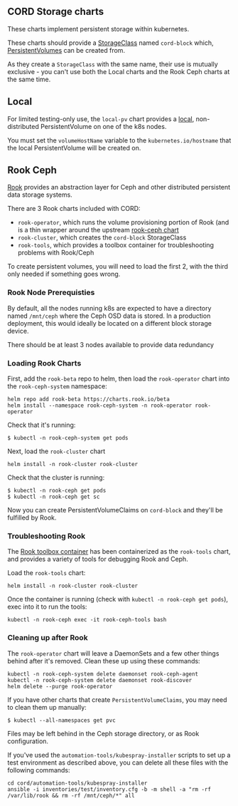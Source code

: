 ## CORD Storage charts

These charts implement persistent storage within kubernetes.

These charts should provide a
[StorageClass](https://kubernetes.io/docs/concepts/storage/storage-classes/)
named `cord-block` which,
[PersistentVolumes](https://kubernetes.io/docs/concepts/storage/persistent-volumes/)
can be created from.

As they create a `StorageClass` with the same name, their use is mutually
exclusive - you can't use both the Local charts and the Rook Ceph charts at the
same time.

## Local

For limited testing-only use, the `local-pv` chart provides a
[local](https://kubernetes.io/docs/concepts/storage/volumes/#local),
non-distributed PersistentVolume on one of the k8s nodes.

You must set the `volumeHostName` variable to the `kubernetes.io/hostname` that
the local PersistentVolume will be created on.

## Rook Ceph

[Rook](https://rook.github.io/) provides an abstraction layer for Ceph and
other distributed persistent data storage systems.

There are 3 Rook charts included with CORD:

 - `rook-operator`, which runs the volume provisioning portion of Rook (and is
   a thin wrapper around the upstream [rook-ceph
   chart](https://rook.github.io/docs/rook/v0.8/helm-operator.html)
 - `rook-cluster`, which creates the `cord-block` StorageClass
 - `rook-tools`, which provides a toolbox container for troubleshooting
   problems with Rook/Ceph

To create persistent volumes, you will need to load the first 2, with the third
only needed if something goes wrong.

### Rook Node Prerequisties

By default, all the nodes running k8s are expected to have a directory named
`/mnt/ceph` where the Ceph OSD data is stored.  In a production deployment,
this would ideally be located on a different block storage device.

There should be at least 3 nodes available to provide data redundancy

### Loading Rook Charts

First, add the `rook-beta` repo to helm, then load the `rook-operator` chart
into the `rook-ceph-system` namespace:

```shell
helm repo add rook-beta https://charts.rook.io/beta
helm install --namespace rook-ceph-system -n rook-operator rook-operator
```

Check that it's running:

```shell
$ kubectl -n rook-ceph-system get pods
```
Next, load the `rook-cluster` chart

```shell
helm install -n rook-cluster rook-cluster
```

Check that the cluster is running:

```shell
$ kubectl -n rook-ceph get pods
$ kubectl -n rook-ceph get sc
```

Now you can create PersistentVolumeClaims on `cord-block` and they'll be
fulfilled by Rook.

### Troubleshooting Rook

The [Rook toolbox container](https://rook.io/docs/rook/v0.8/toolbox.html) has
been containerized as the `rook-tools` chart, and provides a variety of tools
for debugging Rook and Ceph.

Load the `rook-tools` chart:

```shell
helm install -n rook-cluster rook-cluster
```

Once the container is running (check with `kubectl -n rook-ceph get pods`),
exec into it to run the tools:

```shell
kubectl -n rook-ceph exec -it rook-ceph-tools bash
```

### Cleaning up after Rook

The `rook-operator` chart will leave a DaemonSets and a few other things behind
after it's removed. Clean these up using these commands:

```shell
kubectl -n rook-ceph-system delete daemonset rook-ceph-agent
kubectl -n rook-ceph-system delete daemonset rook-discover
helm delete --purge rook-operator
```

If you have other charts that create `PersistentVolumeClaims`, you may need to
clean them up manually:

```shell
$ kubectl --all-namespaces get pvc
```

Files may be left behind in the Ceph storage directory, or as Rook configuration.

If you've used the `automation-tools/kubespray-installer` scripts to set up a
test environment as described above, you can delete all these files with the
following commands:

```shell
cd cord/automation-tools/kubespray-installer
ansible -i inventories/test/inventory.cfg -b -m shell -a "rm -rf /var/lib/rook && rm -rf /mnt/ceph/*" all
```


